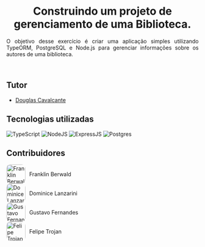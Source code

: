 <h1 align="center">
  Construindo um projeto de gerenciamento de uma Biblioteca.
</h1>

<p align="justify">O objetivo desse exercício é criar uma aplicação simples utilizando TypeORM, PostgreSQL e Node.js para gerenciar informações sobre os autores de uma biblioteca.  </p> 


<br/>

## Tutor

- [Douglas Cavalcante](https://github.com/douglas-cavalcante)

##  Tecnologias utilizadas
![TypeScript](https://img.shields.io/badge/typescript-%23007ACC.svg?style=for-the-badge&logo=typescript&logoColor=white)
![NodeJS](https://img.shields.io/badge/node.js-6DA55F?style=for-the-badge&logo=node.js&logoColor=white)
![ExpressJS](https://img.shields.io/badge/Express%20js-000000?style=for-the-badge&logo=express&logoColor=white)
![Postgres](https://img.shields.io/badge/postgres-%23316192.svg?style=for-the-badge&logo=postgresql&logoColor=white)

##  Contribuidores

<ul style="list-style: none; padding: 0;">
  <li>
    <a href="https://github.com/frankberwald" style="display: flex; align-items: center; gap: 10px; text-decoration: none; color: '#000';">
      <img src="https://avatars.githubusercontent.com/u/127545990?v=4" alt="Franklin Berwald" style="width: 50px; height: 50px; border-radius: 10px;"> 
      <span>Franklin Berwald</span>
    </a>
  </li>
  <li>
    <a href="https://github.com/DominiceLanzarini" style="display: flex; align-items: center; gap: 10px; text-decoration: none; color: '#000';">
      <img src="https://avatars.githubusercontent.com/u/175992376?v=4" alt="Dominice Lanzarini" style="width: 50px; height: 50px; border-radius: 10px;">
      <span>Dominice Lanzarini</span>
    </a>
  </li>
  <li>
    <a href="https://github.com/Gusstavosf" style="display: flex; align-items: center; gap: 10px; text-decoration: none; color: '#000';">
      <img src="https://avatars.githubusercontent.com/u/102191561?v=4" alt="Gustavo Fernandes" style="width: 50px; height: 50px; border-radius: 10px;">
      <span>Gustavo Fernandes</span>
    </a>
  </li>
  <li>
    <a href="https://github.com/fetrojan" style="display: flex; align-items: center; gap: 10px; text-decoration: none; color: '#000';">
      <img src="https://avatars.githubusercontent.com/u/97450797?v=4" alt="Felipe Trojan" style="width: 50px; height: 50px; border-radius: 10px;">
      <span>Felipe Trojan</span>
    </a>
  </li>
</ul>


